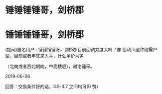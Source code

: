 # 锤锤锤锤哥，剑桥郡

# 锤锤锤锤哥，剑桥郡

(提问)匿名用户 : 锤锤锤锤哥，剑桥郡目前回调力度大吗？像 佰利山这种刚需户型，目前或者年底来入手，什么单价为笋

（北向或者西北朝向，中高楼层），谢谢锤哥。

2019-06-06

回答：交易条件好的话，3.5-3.7 之间均可(0 赞)